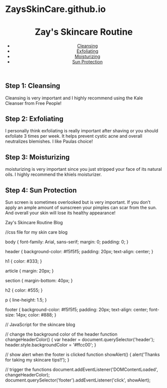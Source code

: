 # ZaysSkinCare.github.io

<!DOCTYPE html>
<html lang="en">
<head>
    <meta charset="UTF-8">
    <meta name="viewport" content="width=device-width, initial-scale=1.0">
    <title>Zay's Skincare Routine Blog</title>
</head>
<body>
    <header>
        <h1>Zay's Skincare Routine</h1>
        <nav>
            <ul>
                <li><a href="#cleansing">Cleansing</a></li>
                <li><a href="#exfoliating">Exfoliating</a></li>
                <li><a href="#moisturizing">Moisturizing</a></li>
                <li><a href="#sun-protection">Sun Protection</a></li>
            </ul>
        </nav>
    </header>
    <main>
        <section id="cleansing">
            <h2>Step 1: Cleansing</h2>
            <p> Cleansing is very important and I highly recommend using the Kale Cleanser from Free People!</p>
        </section>
        <section id="exfoliating">
            <h2>Step 2: Exfoliating</h2>
            <p> I personally think exfoliating is really important after shaving or you should exfoliate 3 times per week. It helps prevent cystic acne and overall neutralizes blemishes. I like Paulas choice! </p>
        </section>
        <section id="moisturizing">
            <h2>Step 3: Moisturizing</h2>
            <p> moisturizing is very important since you just stripped your face of its natural oils. I highly recommend the khiels moisturizer.</p>
        </section>
        <section id="sun-protection">
            <h2>Step 4: Sun Protection</h2>
            <p> Sun screen is sometimes overlooked but is very important. If you don’t apply an ample amount of sunscreen your pimples can scar from the sun. And overall your skin will lose its healthy appearance! </p>
        </section>
    </main>
    <footer>
        <p> Zay's Skincare Routine Blog</p>
    </footer>
</body>
</html>


//css file for my skin care blog

body {
    font-family: Arial, sans-serif;
    margin: 0;
    padding: 0;
}

header {
    background-color: #f5f5f5;
    padding: 20px;
    text-align: center;
}

h1 {
    color: #333;
}

article {
    margin: 20px;
}

section {
    margin-bottom: 40px;
}

h2 {
    color: #555;
}

p {
    line-height: 1.5;
}

footer {
    background-color: #f5f5f5;
    padding: 20px;
    text-align: center;
    font-size: 14px;
    color: #888;
}


// JavaScript for the skincare blog

// change the background color of the header function 
changeHeaderColor() {
    var header = document.querySelector('header');
    header.style.backgroundColor = '#ffcc00';
}

// show alert when the footer is clicked
function showAlert() {
    alert('Thanks for taking my skincare tips!!’);
}

// trigger the functions
document.addEventListener('DOMContentLoaded', changeHeaderColor);
document.querySelector('footer').addEventListener('click', showAlert);
